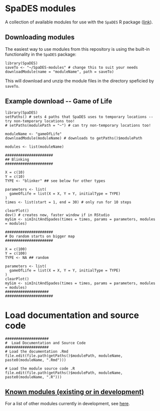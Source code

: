# SpaDES modules

A collection of available modules for use with the `SpaDES` R package ([link](http://spades.predictiveecology.org/)).

## Downloading modules

The easiest way to use modules from this repository is using the built-in functionality in the `SpaDES` package:

    library(SpaDES)
    saveTo <- "~/SpaDES-modules" # change this to suit your needs
    downloadModule(name = "moduleName", path = saveTo)

This will download and unzip the module files in the directory speficied by `saveTo`.

## Example download -- Game of Life

    library(SpaDES)
    setPaths() # sets 4 paths that SpaDES uses to temporary locations -- try non-temporary locations too!
    # setPaths(modulePath = "~") # can try non-temporary locations too!

    moduleName <- "gameOfLife"
    downloadModule(moduleName) # downloads to getPaths()$modulePath

    modules <- list(moduleName)

    ######################
    ## Blinking
    ######################
    
    X = c(10)
    Y = c(10)
    TYPE <- "blinker" ## see below for other types

    parameters <- list(
      gameOfLife = list(X = X, Y = Y, initialType = TYPE)
    )
    times <- list(start = 1, end = 30) # only run for 10 steps

    clearPlot()
    dev() # creates new, faster window if in RStudio
    mySim <- simInitAndSpades(times = times, params = parameters, modules = modules)

    ######################
    # Do random starts on bigger map
    ######################
    
    X = c(100)
    Y = c(100)
    TYPE <- NA ## random

    parameters <- list(
      gameOfLife = list(X = X, Y = Y, initialType = TYPE)
    )
    clearPlot()
    mySim <- simInitAndSpades(times = times, params = parameters, modules = modules)
    ####################
    ######################
    
# Load documentation and source code

    ####################
    #  Load Documentation and Source Code
    ####################
    # Load the documentation .Rmd
    file.edit(file.path(getPaths()$modulePath, moduleName, paste0(moduleName, ".Rmd")))

    # Load the module source code .R
    file.edit(file.path(getPaths()$modulePath, moduleName, paste0(moduleName, ".R")))
                              


## [Known modules (existing or in development)](https://github.com/PredictiveEcology/SpaDES-modules/wiki/Current-modules-in-development)

For a list of other modules currently in development, see [here](https://github.com/PredictiveEcology/SpaDES-modules/wiki/Current-modules-in-development).
